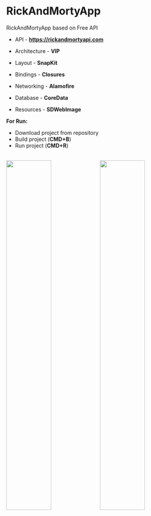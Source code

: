 # RickAndMortyApp

RickAndMortyApp based on Free API 
* API - **https://rickandmortyapi.com**

* Architecture - **VIP**
* Layout - **SnapKit**
* Bindings - **Closures**
* Networking - **Alamofire**
* Database - **CoreData**
* Resources - **SDWebImage**

**For Run:**
* Download project from repository
* Build project (**CMD+B**)
* Run project (**CMD+R**)

<br />
<img src="https://github.com/user-attachments/assets/3ff6dff4-3387-4c8a-b65b-0da86dae0176" width = 48.8%>
<img src="https://github.com/user-attachments/assets/b21f95ea-c458-4231-97d5-ba846dcf7870" width = 48.8%>



